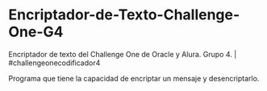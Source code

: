 # Encriptador-de-Texto-Challenge-One-G4
Encriptador de texto del Challenge One de Oracle y Alura. Grupo 4. | #challengeonecodificador4 

Programa que tiene la capacidad de encriptar un mensaje y desencriptarlo.
